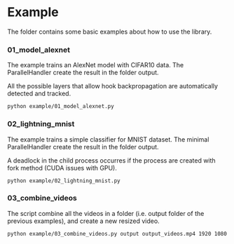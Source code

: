 # Example

The folder contains some basic examples about how to use the library.

### 01_model_alexnet

The example trains an AlexNet model with CIFAR10 data. The ParallelHandler create the result in the folder output.

All the possible layers that allow hook backpropagation are automatically detected and tracked.

```
python example/01_model_alexnet.py
```

### 02_lightning_mnist

The example trains a simple classifier for MNIST dataset. The minimal ParallelHandler create the result in the folder output.

A deadlock in the child process occurres if the process are created with fork method (CUDA issues with GPU).

```
python example/02_lightning_mnist.py
```

### 03_combine_videos

The script combine all the videos in a folder (i.e. output folder of the previous examples), and create a new resized video.  

```
python example/03_combine_videos.py output output_videos.mp4 1920 1080
```
